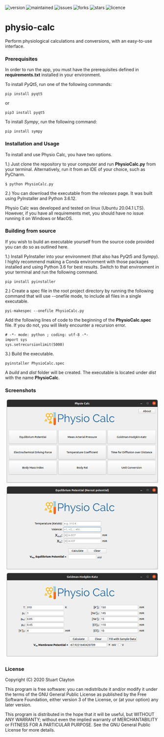 
![version](https://img.shields.io/badge/Version-1.0.0-blue) ![maintained](https://img.shields.io/badge/Maintained%3F-No-red) ![issues](https://img.shields.io/github/issues/Optimizer-Prime/physio-calc) ![forks](https://img.shields.io/github/forks/Optimizer-Prime/physio-calc) ![stars](https://img.shields.io/github/stars/Optimizer-Prime/physio-calc) ![licence](https://img.shields.io/github/license/Optimizer-Prime/physio-calc)

# physio-calc
Perform physiological calculations and conversions, with an easy-to-use interface.

### Prerequisites 
In order to run the app, you must have the prerequisites defined in **requirements.txt** installed in your environment.

To install *PyQt5*, run one of the following commands:
~~~
pip install pyqt5
~~~

or

~~~
pip3 install pyqt5
~~~

To install *Sympy*, run the following command:
~~~
pip install sympy
~~~

### Installation and Usage
To install and use Physio Calc, you have two options.

1.) Just clone the repository to your computer and run **PhysioCalc.py** from your terminal. Alternatively, run it from an IDE of your choice, such as PyCharm.
~~~
$ python PhysioCalc.py
~~~

2.) You can download the executable from the *releases* page. It was built using PyInstaller and Python 3.6.12.

Physio Calc was developed and tested on linux (Ubuntu 20.04.1 LTS). However, if you have all requirements met, you should have no issue running it on Windows or MacOS.

### Building from source
If you wish to build an executable yourself from the source code provided you can do so as outlined here.

1.) Install PyInstaller into your environment (that also has PyQt5 and Sympy). I highly recommend making a Conda environment with those packages installed and using Python 3.6 for best results. Switch to that environment in your terminal and run the following command.
~~~
pip install pyinstaller
~~~

2.) Create a spec file in the root project directory by running the following command that will use --onefile mode, to include all files in a single executable.
~~~
pyi-makespec --onefile PhysioCalc.py
~~~

Add the following lines of code to the beginning of the **PhysioCalc.spec** file. If you do not, you will likely encounter a recursion error.
~~~
# -*- mode: python ; coding: utf-8 -*-
import sys
sys.setrecursionlimit(5000)
~~~

3.) Build the executable.
~~~
pyinstaller PhysioCalc.spec
~~~
A *build* and *dist* folder will be created. The executable is located under *dist* with the name **PhysioCalc**.

### Screenshots
![Main Menu](/screenshots/MainMenu.png)
![Nernst](/screenshots/Nernst.png)
![GHK](/screenshots/GHK.png)

### License

Copyright (C) 2020 Stuart Clayton

This program is free software: you can redistribute it and/or modify it under the terms of the GNU General Public License as published by the Free Software Foundation, either version 3 of the License, or (at your option) any later version.

This program is distributed in the hope that it will be useful, but WITHOUT ANY WARRANTY; without even the implied warranty of MERCHANTABILITY or FITNESS FOR A PARTICULAR PURPOSE. See the GNU General Public License for more details.
